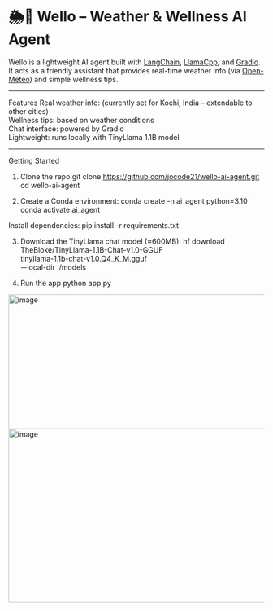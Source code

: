 # 🌦️🤖 Wello – Weather & Wellness AI Agent

Wello is a lightweight AI agent built with [LangChain](https://www.langchain.com/), [LlamaCpp](https://github.com/ggerganov/llama.cpp), and [Gradio](https://gradio.app/).  
It acts as a friendly assistant that provides real-time weather info (via [Open-Meteo](https://open-meteo.com/)) and simple wellness tips.

---

 Features
Real weather info: (currently set for Kochi, India – extendable to other cities)  
Wellness tips: based on weather conditions  
Chat interface: powered by Gradio  
Lightweight: runs locally with TinyLlama 1.1B model  

---

 Getting Started

 1. Clone the repo
git clone https://github.com/jocode21/wello-ai-agent.git
cd wello-ai-agent

2. Create a Conda environment:
conda create -n ai_agent python=3.10
conda activate ai_agent

Install dependencies:
pip install -r requirements.txt

3. Download the TinyLlama chat model (≈600MB):
hf download TheBloke/TinyLlama-1.1B-Chat-v1.0-GGUF \
tinyllama-1.1b-chat-v1.0.Q4_K_M.gguf \
--local-dir ./models

4. Run the app
python app.py

<img width="1600" height="264" alt="image" src="https://github.com/user-attachments/assets/3abade06-e955-4516-a3d9-15b8ac9a81ac" />

<img width="1600" height="341" alt="image" src="https://github.com/user-attachments/assets/53b2cb86-c2fb-4016-91a2-fea3ff7efafc" />

